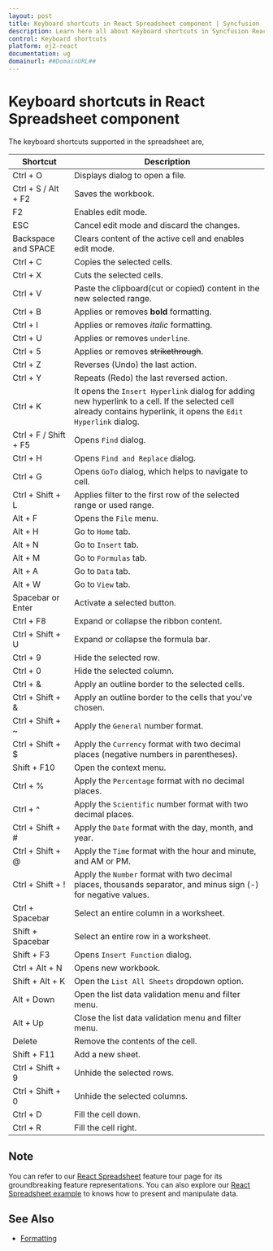 ```yaml
---
layout: post
title: Keyboard shortcuts in React Spreadsheet component | Syncfusion
description: Learn here all about Keyboard shortcuts in Syncfusion React Spreadsheet component of Syncfusion Essential JS 2 and more.
control: Keyboard shortcuts 
platform: ej2-react
documentation: ug
domainurl: ##DomainURL##
---
```


# Keyboard shortcuts in React Spreadsheet component

The keyboard shortcuts supported in the spreadsheet are,

| Shortcut | Description |
|----------|-------------|
| Ctrl + O | Displays dialog to open a file. |
| Ctrl + S / Alt + F2 | Saves the workbook. |
| F2 | Enables edit mode. |
| ESC | Cancel edit mode and discard the changes. |
| Backspace and SPACE | Clears content of the active cell and enables edit mode. |
| Ctrl + C | Copies the selected cells. |
| Ctrl + X | Cuts the selected cells. |
| Ctrl + V | Paste the clipboard(cut or copied) content in the new selected range. |
| Ctrl + B | Applies or removes **bold** formatting. |
| Ctrl + I | Applies or removes *italic* formatting. |
| Ctrl + U | Applies or removes `underline`. |
| Ctrl + 5 | Applies or removes ~~strikethrough~~. |
| Ctrl + Z | Reverses (Undo) the last action. |
| Ctrl + Y | Repeats (Redo) the last reversed action. |
| Ctrl + K | It opens the `Insert Hyperlink` dialog for adding new hyperlink to a cell. If the selected cell already contains hyperlink, it opens the `Edit Hyperlink` dialog. |
| Ctrl + F / Shift + F5 | Opens `Find` dialog. |
| Ctrl + H | Opens `Find and Replace` dialog. |
| Ctrl + G | Opens `GoTo` dialog, which helps to navigate to cell. |
| Ctrl + Shift + L | Applies filter to the first row of the selected range or used range. |
| Alt + F | Opens the `File` menu. |
| Alt + H | Go to `Home` tab. |
| Alt + N | Go to `Insert` tab. |
| Alt + M | Go to `Formulas` tab. |
| Alt + A | Go to `Data` tab. |
| Alt + W | Go to `View` tab. |
| Spacebar or Enter | Activate a selected button. |
| Ctrl + F8  | Expand or collapse the ribbon content. |
| Ctrl + Shift + U | Expand or collapse the formula bar. |
| Ctrl + 9 | Hide the selected row. |
| Ctrl + 0 | Hide the selected column. |
| Ctrl + & | Apply an outline border to the selected cells. |
| Ctrl + Shift + & | Apply an outline border to the cells that you've chosen. |
| Ctrl + Shift + ~ | Apply the `General` number format. |
| Ctrl + Shift + $ | Apply the `Currency` format with two decimal places (negative numbers in parentheses). |
| Shift + F10 | Open the context menu. |
| Ctrl + % | Apply the `Percentage` format with no decimal places. |
| Ctrl + ^ | Apply the `Scientific` number format with two decimal places. |
| Ctrl + Shift + # |Apply the `Date` format with the day, month, and year. |
| Ctrl + Shift + @ | Apply the `Time` format with the hour and minute, and AM or PM. |
| Ctrl + Shift + ! | Apply the `Number` format with two decimal places, thousands separator, and minus sign (-) for negative values. |
| Ctrl + Spacebar | Select an entire column in a worksheet. |
| Shift + Spacebar | Select an entire row in a worksheet. |
| Shift + F3 | Opens `Insert Function` dialog. |
| Ctrl + Alt + N | Opens new workbook. |
| Shift + Alt + K | Open the `List All Sheets` dropdown option. |
| Alt + Down | Open the list data validation menu and filter menu. |
| Alt + Up | Close the list data validation menu and filter menu. |
| Delete | Remove the contents of the cell. |
| Shift + F11 | Add a new sheet. |
| Ctrl + Shift + 9 | Unhide the selected rows. |
| Ctrl + Shift + 0 | Unhide the selected columns. |
| Ctrl + D | Fill the cell down. |
| Ctrl + R | Fill the cell right. |

## Note

You can refer to our [React Spreadsheet](https://www.syncfusion.com/react-ui-components/react-spreadsheet) feature tour page for its groundbreaking feature representations. You can also explore our [React Spreadsheet example](https://ej2.syncfusion.com/react/demos/#/material/spreadsheet/default) to knows how to present and manipulate data.

## See Also

* [Formatting](./formatting)
